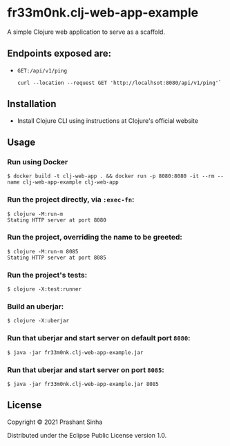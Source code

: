 # fr33m0nk.clj-web-app-example

A simple Clojure web application to serve as a scaffold.

## Endpoints exposed are:

* `GET:/api/v1/ping`
  ```shell
  curl --location --request GET 'http://localhsot:8080/api/v1/ping'`
  ```

## Installation

* Install Clojure CLI using instructions at Clojure's official website

## Usage

### Run using Docker

    $ docker build -t clj-web-app . && docker run -p 8080:8080 -it --rm --name clj-web-app-example clj-web-app

### Run the project directly, via `:exec-fn`:

    $ clojure -M:run-m
    Stating HTTP server at port 8080

### Run the project, overriding the name to be greeted:

    $ clojure -M:run-m 8085
    Stating HTTP server at port 8085

### Run the project's tests:

    $ clojure -X:test:runner

### Build an uberjar:

    $ clojure -X:uberjar

### Run that uberjar and start server on default port `8080`:

    $ java -jar fr33m0nk.clj-web-app-example.jar

### Run that uberjar and start server on port `8085`:

    $ java -jar fr33m0nk.clj-web-app-example.jar 8085

## License

Copyright © 2021 Prashant Sinha

Distributed under the Eclipse Public License version 1.0.
